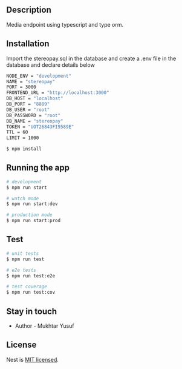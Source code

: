 
## Description

Media endpoint using typescript and type orm.

## Installation

Import the stereopay.sql  in the database and create a .env file in the database and declare details below

```bash
NODE_ENV = "development"
NAME = "stereopay"
PORT = 3000
FRONTEND_URL = "http://localhost:3000"
DB_HOST = "localhost"
DB_PORT = "8889"
DB_USER = "root"
DB_PASSWORD = "root"
DB_NAME = "stereopay"
TOKEN = "UOT26843FI9589E"
TTL = 60
LIMIT = 1000
```

```bash
$ npm install
```

## Running the app

```bash
# development
$ npm run start

# watch mode
$ npm run start:dev

# production mode
$ npm run start:prod
```

## Test

```bash
# unit tests
$ npm run test

# e2e tests
$ npm run test:e2e

# test coverage
$ npm run test:cov
```

## Stay in touch

- Author - Mukhtar Yusuf

## License

Nest is [MIT licensed](LICENSE).
